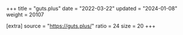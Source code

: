 +++
title = "guts.plus"
date = "2022-03-22"
updated = "2024-01-08"
weight = 20107

[extra]
source = "https://guts.plus/"
ratio = 24
size = 20
+++
